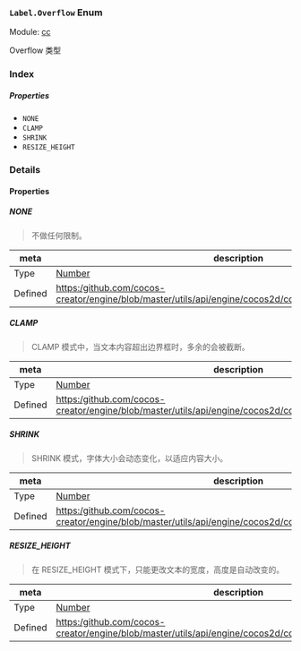 ### `Label.Overflow` Enum



Module: [cc](../modules/cc.md)




Overflow 类型

### Index

##### Properties

  - `NONE`
  - `CLAMP`
  - `SHRINK`
  - `RESIZE_HEIGHT`

### Details

#### Properties


##### NONE

> 不做任何限制。

| meta | description |
|------|-------------|
| Type | <a href="https://developer.mozilla.org/en/JavaScript/Reference/Global_Objects/Number" class="crosslink external" target="_blank">Number</a> |
| Defined | [https:/github.com/cocos-creator/engine/blob/master/utils/api/engine/cocos2d/core/components/CCLabel.js:80](https:/github.com/cocos-creator/engine/blob/master/utils/api/engine/cocos2d/core/components/CCLabel.js#L80) |



##### CLAMP

> CLAMP 模式中，当文本内容超出边界框时，多余的会被截断。

| meta | description |
|------|-------------|
| Type | <a href="https://developer.mozilla.org/en/JavaScript/Reference/Global_Objects/Number" class="crosslink external" target="_blank">Number</a> |
| Defined | [https:/github.com/cocos-creator/engine/blob/master/utils/api/engine/cocos2d/core/components/CCLabel.js:85](https:/github.com/cocos-creator/engine/blob/master/utils/api/engine/cocos2d/core/components/CCLabel.js#L85) |



##### SHRINK

> SHRINK 模式，字体大小会动态变化，以适应内容大小。

| meta | description |
|------|-------------|
| Type | <a href="https://developer.mozilla.org/en/JavaScript/Reference/Global_Objects/Number" class="crosslink external" target="_blank">Number</a> |
| Defined | [https:/github.com/cocos-creator/engine/blob/master/utils/api/engine/cocos2d/core/components/CCLabel.js:90](https:/github.com/cocos-creator/engine/blob/master/utils/api/engine/cocos2d/core/components/CCLabel.js#L90) |



##### RESIZE_HEIGHT

> 在 RESIZE_HEIGHT 模式下，只能更改文本的宽度，高度是自动改变的。

| meta | description |
|------|-------------|
| Type | <a href="https://developer.mozilla.org/en/JavaScript/Reference/Global_Objects/Number" class="crosslink external" target="_blank">Number</a> |
| Defined | [https:/github.com/cocos-creator/engine/blob/master/utils/api/engine/cocos2d/core/components/CCLabel.js:95](https:/github.com/cocos-creator/engine/blob/master/utils/api/engine/cocos2d/core/components/CCLabel.js#L95) |


